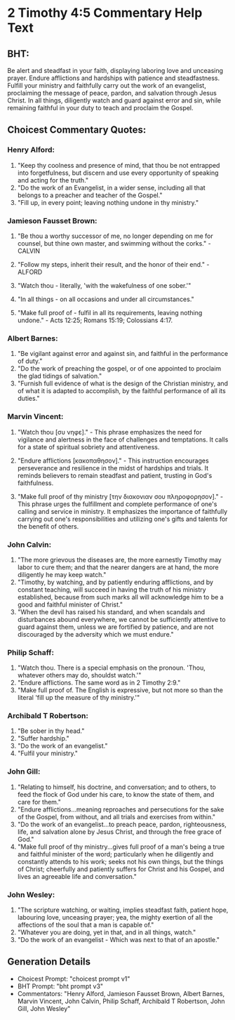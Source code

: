 # 2 Timothy 4:5 Commentary Help Text

## BHT:
Be alert and steadfast in your faith, displaying laboring love and unceasing prayer. Endure afflictions and hardships with patience and steadfastness. Fulfill your ministry and faithfully carry out the work of an evangelist, proclaiming the message of peace, pardon, and salvation through Jesus Christ. In all things, diligently watch and guard against error and sin, while remaining faithful in your duty to teach and proclaim the Gospel.

## Choicest Commentary Quotes:
### Henry Alford:
1. "Keep thy coolness and presence of mind, that thou be not entrapped into forgetfulness, but discern and use every opportunity of speaking and acting for the truth."
2. "Do the work of an Evangelist, in a wider sense, including all that belongs to a preacher and teacher of the Gospel."
3. "Fill up, in every point; leaving nothing undone in thy ministry."

### Jamieson Fausset Brown:
1. "Be thou a worthy successor of me, no longer depending on me for counsel, but thine own master, and swimming without the corks." - CALVIN

2. "Follow my steps, inherit their result, and the honor of their end." - ALFORD

3. "Watch thou - literally, 'with the wakefulness of one sober.'" 

4. "In all things - on all occasions and under all circumstances."

5. "Make full proof of - fulfil in all its requirements, leaving nothing undone." - Acts 12:25; Romans 15:19; Colossians 4:17.

### Albert Barnes:
1. "Be vigilant against error and against sin, and faithful in the performance of duty."
2. "Do the work of preaching the gospel, or of one appointed to proclaim the glad tidings of salvation."
3. "Furnish full evidence of what is the design of the Christian ministry, and of what it is adapted to accomplish, by the faithful performance of all its duties."

### Marvin Vincent:
1. "Watch thou [συ νηφε]." - This phrase emphasizes the need for vigilance and alertness in the face of challenges and temptations. It calls for a state of spiritual sobriety and attentiveness.

2. "Endure afflictions [κακοπαθησον]." - This instruction encourages perseverance and resilience in the midst of hardships and trials. It reminds believers to remain steadfast and patient, trusting in God's faithfulness.

3. "Make full proof of thy ministry [την διακονιαν σου πληροφορησον]." - This phrase urges the fulfillment and complete performance of one's calling and service in ministry. It emphasizes the importance of faithfully carrying out one's responsibilities and utilizing one's gifts and talents for the benefit of others.

### John Calvin:
1. "The more grievous the diseases are, the more earnestly Timothy may labor to cure them; and that the nearer dangers are at hand, the more diligently he may keep watch."
2. "Timothy, by watching, and by patiently enduring afflictions, and by constant teaching, will succeed in having the truth of his ministry established, because from such marks all will acknowledge him to be a good and faithful minister of Christ."
3. "When the devil has raised his standard, and when scandals and disturbances abound everywhere, we cannot be sufficiently attentive to guard against them, unless we are fortified by patience, and are not discouraged by the adversity which we must endure."

### Philip Schaff:
1. "Watch thou. There is a special emphasis on the pronoun. 'Thou, whatever others may do, shouldst watch.'" 
2. "Endure afflictions. The same word as in 2 Timothy 2:9." 
3. "Make full proof of. The English is expressive, but not more so than the literal 'fill up the measure of thy ministry.'"

### Archibald T Robertson:
1. "Be sober in thy head."
2. "Suffer hardship."
3. "Do the work of an evangelist."
4. "Fulfil your ministry."

### John Gill:
1. "Relating to himself, his doctrine, and conversation; and to others, to feed the flock of God under his care, to know the state of them, and care for them."
2. "Endure afflictions...meaning reproaches and persecutions for the sake of the Gospel, from without, and all trials and exercises from within."
3. "Do the work of an evangelist...to preach peace, pardon, righteousness, life, and salvation alone by Jesus Christ, and through the free grace of God."
4. "Make full proof of thy ministry...gives full proof of a man's being a true and faithful minister of the word; particularly when he diligently and constantly attends to his work; seeks not his own things, but the things of Christ; cheerfully and patiently suffers for Christ and his Gospel, and lives an agreeable life and conversation."

### John Wesley:
1. "The scripture watching, or waiting, implies steadfast faith, patient hope, labouring love, unceasing prayer; yea, the mighty exertion of all the affections of the soul that a man is capable of."
2. "Whatever you are doing, yet in that, and in all things, watch."
3. "Do the work of an evangelist - Which was next to that of an apostle."


## Generation Details
- Choicest Prompt: "choicest prompt v1"
- BHT Prompt: "bht prompt v3"
- Commentators: "Henry Alford, Jamieson Fausset Brown, Albert Barnes, Marvin Vincent, John Calvin, Philip Schaff, Archibald T Robertson, John Gill, John Wesley"
